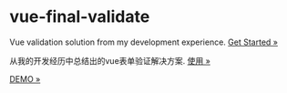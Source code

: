 # vue-final-validate
Vue validation solution from my development experience. [Get Started »](https://phphe.github.io/vue-final-validate/)

从我的开发经历中总结出的vue表单验证解决方案. [使用 »](https://phphe.github.io/vue-final-validate/)

[DEMO »](https://phphe.github.io/vue-final-validate/example.html)
